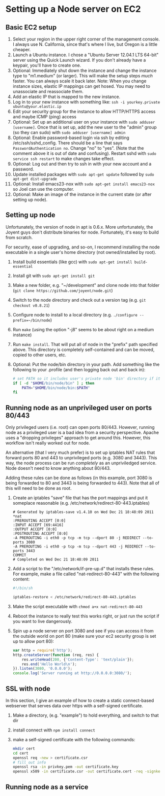 Setting up a Node server on EC2
===============================

## Basic EC2 setup

1. Select your region in the upper right corner of the management console. I always use N. California, since that's where I live, but Oregon is a little cheaper.
2. Launch a Ubuntu instance. I chose a "Ubuntu Server 12.04.1 LTS 64-bit" server using the Quick Launch wizard. If you don't already have a keypair, you'll have to create one.
3. Optional: Immediately shut down the instance and change the instance type to "m1.medium" (or larger). This will make the setup steps _much_ faster. You can always scale it back later. Note: When you change instance sizes, elastic IP mappings can get hosed. You may need to unassociate and reassociate them.
4. Add an elastic IP that is mapped to the new instance.
5. Log in to your new instance with something like: ```ssh -i yourkey.private ubuntu@your.elastic.ip```
6. Edit your security group for the instance to allow HTTP/HTTPS access and maybe ICMP (ping) access
7. Optional: Set up an additional user on your instance with ```sudo adduser [username]```. Once that is set up, add the new user to the "admin" group (so they can sudo) with ```sudo adduser [username] admin```
8. Optional: Enable password-based login via ssh by editing /etc/ssh/sshd_config. There should be a line that says ```PasswordAuthentication no```. Change "no" to "yes". (Note that the comment above it is out of date and confusing). Restart sshd with ```sudo service ssh restart``` to make changes take effect.
9. Optional: Log out and then try to ssh in with your new account and a password.
10. Update installed packages with ```sudo apt-get update``` followed by ```sudo apt-get dist-upgrade```
11. Optional: Install emacs23-nox with ```sudo apt-get install emacs23-nox``` so Joel can use the computer. 
12. Optional: Make an image of the instance in the current state (or after setting up node).

## Setting up node

Unfortunately, the version of node in apt is 0.6.x. More unfortunately, the Joyent guys don't distribute binaries for node. Fortunately, it's easy to build from scratch.

For security, ease of upgrading, and so-on, I recommend installing the node executable in a single user's home directory (not owned/installed by root). 

1. Install build essentials (like gcc) with ```sudo apt-get install build-essential```
2. Install git with ```sudo apt-get install git```
3. Make a new folder, e.g. "~/development" and clone node into that folder (```git clone https://github.com/joyent/node.git```)
4. Switch to the node directory and check out a version tag (e.g. ```git checkout v0.8.21```)
5. Configure node to install to a local directory (e.g. ```./configure --prefix=~/bin/node```)
6. Run ```make``` (using the option "-j8" seems to be about right on a medium instance)
7. Run ```make install```. That will put all of node in the "prefix" path specified above. This directory is completely self-contained and can be moved, copied to other users, etc.
8. Optional: Put the node/bin directory in your path. Add something like the following to your .profile (and then logging back out and back in):

    ```bash
    # set PATH so it includes user's private node 'bin' directory if it exists
    if [ -d "$HOME/bin/node/bin" ] ; then
        PATH="$HOME/bin/node/bin:$PATH"
    fi
    ```


## Running node as an unprivileged user on ports 80/443

Only privileged users (i.e. root) can open ports 80/443. However, running node as a privileged user is a bad idea from a security perspective. Apache uses a "dropping privileges" approach to get around this. However, this workflow isn't really worked out for node.

An alternative (that I very much prefer) is to set up iptables NAT rules that forward ports 80 and 443 to unprivileged ports (e.g. 3080 and 3443). This way, the node process can be run _completely_ as an unpriviledged service. Node doesn't need to know anything about 80/443.

Adding these rules can be done as follows (in this example, port 3080 is being forwarded to 80 and 3443 is being forwarded to 443). Note that all of this will need to be done as root.

1. Create an iptables "save" file that has the port mappings and put it someplace reasonable (e.g. /etc/network/redirect-80-443.iptables)

    ```
    # Generated by iptables-save v1.4.10 on Wed Dec 21 18:48:09 2011
    *nat
    :PREROUTING ACCEPT [0:0]
    :INPUT ACCEPT [69:4416]
    :OUTPUT ACCEPT [0:0]
    :POSTROUTING ACCEPT [0:0]
    -A PREROUTING -i eth0 -p tcp -m tcp --dport 80 -j REDIRECT --to-ports 3080
    -A PREROUTING -i eth0 -p tcp -m tcp --dport 443 -j REDIRECT --to-ports 3443
    COMMIT
    # Completed on Wed Dec 21 18:48:09 2011
    ```

2. Add a script to the "/etc/network/if-pre-up.d" that installs these rules. For example, make a file called "nat-redirect-80-443" with the following content:

    ```bash
    #!/bin/sh

    iptables-restore < /etc/network/redirect-80-443.iptables
    ```

3. Make the script executable with ```chmod a+x nat-redirect-80-443```
4. Reboot the instance to really test this works right, or just run the script if you want to live dangerously.
5. Spin up a node server on port 3080 and see if you can access it from the outside world on port 80 (make sure your ec2 security group is set up to allow port 80):

    ```javascript
    var http = require('http');
    http.createServer(function (req, res) {
        res.writeHead(200, {'Content-Type': 'text/plain'});
        res.end('Hello World\n');
    }).listen(3080, '0.0.0.0');
    console.log('Server running at http://0.0.0.0:3080/');
    ```

## SSL with node

In this section, I give an example of how to create a static connect-based webserver that serves data over https with a self-signed certificate.

1. Make a directory, (e.g. "example") to hold everything, and switch to that dir
2. install connect with ```npm install connect```
3. make a self-signed certificate with the following commands:

    ```bash
    mkdir cert
    cd cert
    openssl req -new > certificate.csr
    # fill out info
    openssl rsa -in privkey.pem -out certificate.key
    openssl x509 -in certificate.csr -out certificate.cert -req -signkey certificate.key -days 365
    ```

## Running node as a service
